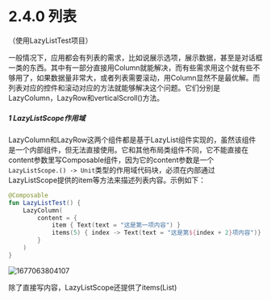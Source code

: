 # 2.4.0 列表

（使用LazyListTest项目）

一般情况下，应用都会有列表的需求，比如说展示选项，展示数据，甚至是对话框一类的东西。其中有一部分直接用Column就能解决，而有些需求用这个就有些不够用了，如果数据量非常大，或者列表需要滚动，用Column显然不是最优解。而列表对应的控件和滚动对应的方法就能够解决这个问题。它们分别是LazyColumn，LazyRow和verticalScroll()方法。

##### 1 LazyListScope作用域

LazyColumn和LazyRow这两个组件都是基于LazyList组件实现的，虽然该组件是一个内部组件，但无法直接使用。它和其他布局类组件不同，它不能直接在content参数里写Composable组件，因为它的content参数是一个 `LazyListScope.() -> Unit`类型的作用域代码块，必须在内部通过LazyListScope提供的item等方法来描述列表内容。示例如下：

```kotlin
@Composable
fun LazyListTest() {
    LazyColumn(
        content = {
            item { Text(text = "这是第一项内容") }
            items(5) { index -> Text(text = "这是第${index + 2}项内容")}
        }
    )
}
```

![1677063804107](image/2.4.0列表/1677063804107.png)

除了直接写内容，LazyListScope还提供了items(List<T>)
